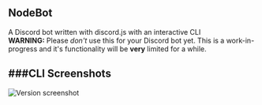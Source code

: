 NodeBot
---
A Discord bot written with discord.js with an interactive CLI <br />
**WARNING:** Please _don't_ use this for your Discord bot yet. This is a work-in-progress and it's functionality will be **very** limited for a while.

###CLI Screenshots
---
![Version screenshot](http://i.imgur.com/tu5HRXs.png)

